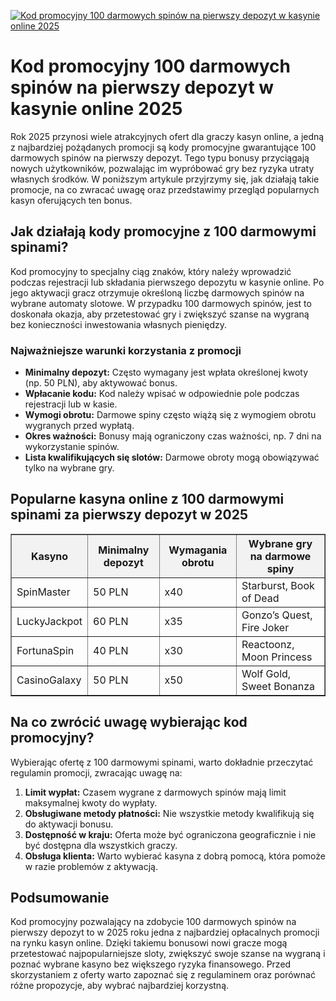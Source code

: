 [![Kod promocyjny 100 darmowych spinów na pierwszy depozyt w kasynie online 2025](https://123-caf.pages.dev/gitsignup.png)](https://vrmoo.ru/Bt82HjjY)

<h1>Kod promocyjny 100 darmowych spinów na pierwszy depozyt w kasynie online 2025</h1> <p>Rok 2025 przynosi wiele atrakcyjnych ofert dla graczy kasyn online, a jedną z najbardziej pożądanych promocji są kody promocyjne gwarantujące 100 darmowych spinów na pierwszy depozyt. Tego typu bonusy przyciągają nowych użytkowników, pozwalając im wypróbować gry bez ryzyka utraty własnych środków. W poniższym artykule przyjrzymy się, jak działają takie promocje, na co zwracać uwagę oraz przedstawimy przegląd popularnych kasyn oferujących ten bonus.</p>  <h2>Jak działają kody promocyjne z 100 darmowymi spinami?</h2> <p>Kod promocyjny to specjalny ciąg znaków, który należy wprowadzić podczas rejestracji lub składania pierwszego depozytu w kasynie online. Po jego aktywacji gracz otrzymuje określoną liczbę darmowych spinów na wybrane automaty slotowe. W przypadku 100 darmowych spinów, jest to doskonała okazja, aby przetestować gry i zwiększyć szanse na wygraną bez konieczności inwestowania własnych pieniędzy.</p>  <h3>Najważniejsze warunki korzystania z promocji</h3> <ul>   <li><strong>Minimalny depozyt:</strong> Często wymagany jest wpłata określonej kwoty (np. 50 PLN), aby aktywować bonus.</li>   <li><strong>Wpłacanie kodu:</strong> Kod należy wpisać w odpowiednie pole podczas rejestracji lub w kasie.</li>   <li><strong>Wymogi obrotu:</strong> Darmowe spiny często wiążą się z wymogiem obrotu wygranych przed wypłatą.</li>   <li><strong>Okres ważności:</strong> Bonusy mają ograniczony czas ważności, np. 7 dni na wykorzystanie spinów.</li>   <li><strong>Lista kwalifikujących się slotów:</strong> Darmowe obroty mogą obowiązywać tylko na wybrane gry.</li> </ul>  <h2>Popularne kasyna online z 100 darmowymi spinami za pierwszy depozyt w 2025</h2> <table border="1" cellpadding="8" cellspacing="0" style="border-collapse: collapse; width: 100%;">   <thead>     <tr style="background-color:#f2f2f2;">       <th>Kasyno</th>       <th>Minimalny depozyt</th>       <th>Wymagania obrotu</th>       <th>Wybrane gry na darmowe spiny</th>     </tr>   </thead>   <tbody>     <tr>       <td>SpinMaster</td>       <td>50 PLN</td>       <td>x40</td>       <td>Starburst, Book of Dead</td>     </tr>     <tr>       <td>LuckyJackpot</td>       <td>60 PLN</td>       <td>x35</td>       <td>Gonzo’s Quest, Fire Joker</td>     </tr>     <tr>       <td>FortunaSpin</td>       <td>40 PLN</td>       <td>x30</td>       <td>Reactoonz, Moon Princess</td>     </tr>     <tr>       <td>CasinoGalaxy</td>       <td>50 PLN</td>       <td>x50</td>       <td>Wolf Gold, Sweet Bonanza</td>     </tr>   </tbody> </table>  <h2>Na co zwrócić uwagę wybierając kod promocyjny?</h2> <p>Wybierając ofertę z 100 darmowymi spinami, warto dokładnie przeczytać regulamin promocji, zwracając uwagę na:</p> <ol>   <li><strong>Limit wypłat:</strong> Czasem wygrane z darmowych spinów mają limit maksymalnej kwoty do wypłaty.</li>   <li><strong>Obsługiwane metody płatności:</strong> Nie wszystkie metody kwalifikują się do aktywacji bonusu.</li>   <li><strong>Dostępność w kraju:</strong> Oferta może być ograniczona geograficznie i nie być dostępna dla wszystkich graczy.</li>   <li><strong>Obsługa klienta:</strong> Warto wybierać kasyna z dobrą pomocą, która pomoże w razie problemów z aktywacją.</li> </ol>  <h2>Podsumowanie</h2> <p>Kod promocyjny pozwalający na zdobycie 100 darmowych spinów na pierwszy depozyt to w 2025 roku jedna z najbardziej opłacalnych promocji na rynku kasyn online. Dzięki takiemu bonusowi nowi gracze mogą przetestować najpopularniejsze sloty, zwiększyć swoje szanse na wygraną i poznać wybrane kasyno bez większego ryzyka finansowego. Przed skorzystaniem z oferty warto zapoznać się z regulaminem oraz porównać różne propozycje, aby wybrać najbardziej korzystną.</p>